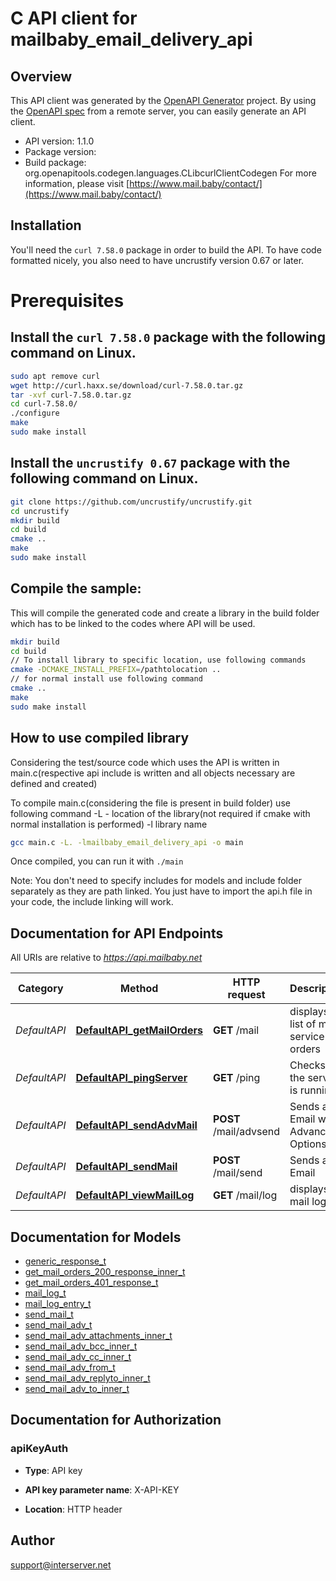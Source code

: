 # C API client for mailbaby_email_delivery_api

## Overview
This API client was generated by the [OpenAPI Generator](https://openapi-generator.tech) project. By using the [OpenAPI spec](https://openapis.org) from a remote server, you can easily generate an API client.

- API version: 1.1.0
- Package version: 
- Build package: org.openapitools.codegen.languages.CLibcurlClientCodegen
For more information, please visit [https://www.mail.baby/contact/](https://www.mail.baby/contact/)

## Installation
You'll need the `curl 7.58.0` package in order to build the API. To have code formatted nicely, you also need to have uncrustify version 0.67 or later.

# Prerequisites

## Install the `curl 7.58.0` package with the following command on Linux.
```bash
sudo apt remove curl
wget http://curl.haxx.se/download/curl-7.58.0.tar.gz
tar -xvf curl-7.58.0.tar.gz
cd curl-7.58.0/
./configure
make
sudo make install
```
## Install the `uncrustify 0.67` package with the following command on Linux.
```bash
git clone https://github.com/uncrustify/uncrustify.git
cd uncrustify
mkdir build
cd build
cmake ..
make
sudo make install
```

## Compile the sample:
This will compile the generated code and create a library in the build folder which has to be linked to the codes where API will be used.
```bash
mkdir build
cd build
// To install library to specific location, use following commands
cmake -DCMAKE_INSTALL_PREFIX=/pathtolocation ..
// for normal install use following command
cmake ..
make
sudo make install
```
## How to use compiled library
Considering the test/source code which uses the API is written in main.c(respective api include is written and all objects necessary are defined and created)

To compile main.c(considering the file is present in build folder) use following command
-L - location of the library(not required if cmake with normal installation is performed)
-l library name
```bash
gcc main.c -L. -lmailbaby_email_delivery_api -o main
```
Once compiled, you can run it with ``` ./main ```

Note: You don't need to specify includes for models and include folder separately as they are path linked. You just have to import the api.h file in your code, the include linking will work.

## Documentation for API Endpoints

All URIs are relative to *https://api.mailbaby.net*

Category | Method | HTTP request | Description
------------ | ------------- | ------------- | -------------
*DefaultAPI* | [**DefaultAPI_getMailOrders**](docs/DefaultAPI.md#DefaultAPI_getMailOrders) | **GET** /mail | displays a list of mail service orders
*DefaultAPI* | [**DefaultAPI_pingServer**](docs/DefaultAPI.md#DefaultAPI_pingServer) | **GET** /ping | Checks if the server is running
*DefaultAPI* | [**DefaultAPI_sendAdvMail**](docs/DefaultAPI.md#DefaultAPI_sendAdvMail) | **POST** /mail/advsend | Sends an Email with Advanced Options
*DefaultAPI* | [**DefaultAPI_sendMail**](docs/DefaultAPI.md#DefaultAPI_sendMail) | **POST** /mail/send | Sends an Email
*DefaultAPI* | [**DefaultAPI_viewMailLog**](docs/DefaultAPI.md#DefaultAPI_viewMailLog) | **GET** /mail/log | displays the mail log


## Documentation for Models

 - [generic_response_t](docs/generic_response.md)
 - [get_mail_orders_200_response_inner_t](docs/get_mail_orders_200_response_inner.md)
 - [get_mail_orders_401_response_t](docs/get_mail_orders_401_response.md)
 - [mail_log_t](docs/mail_log.md)
 - [mail_log_entry_t](docs/mail_log_entry.md)
 - [send_mail_t](docs/send_mail.md)
 - [send_mail_adv_t](docs/send_mail_adv.md)
 - [send_mail_adv_attachments_inner_t](docs/send_mail_adv_attachments_inner.md)
 - [send_mail_adv_bcc_inner_t](docs/send_mail_adv_bcc_inner.md)
 - [send_mail_adv_cc_inner_t](docs/send_mail_adv_cc_inner.md)
 - [send_mail_adv_from_t](docs/send_mail_adv_from.md)
 - [send_mail_adv_replyto_inner_t](docs/send_mail_adv_replyto_inner.md)
 - [send_mail_adv_to_inner_t](docs/send_mail_adv_to_inner.md)


## Documentation for Authorization


### apiKeyAuth

- **Type**: API key

- **API key parameter name**: X-API-KEY
- **Location**: HTTP header


## Author

support@interserver.net

